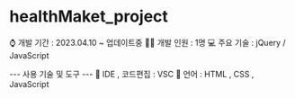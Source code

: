 # healthMaket_project

⌚ 개발 기간 : 2023.04.10 ~ 업데이트중
🙎‍♀️ 개발 인원 : 1명
💻 주요 기술 : jQuery / JavaScript  

--- 사용 기술 및 도구 ---
🔹 IDE , 코드편집 : VSC
🔹 언어 : HTML , CSS , JavaScript 
